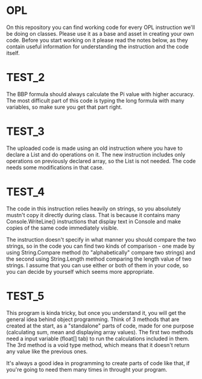 # OPL
On this repository you can find working code for every OPL instruction we'll be doing on classes. Please use it as a base and asset in creating your own code. Before you start working on it please read the notes below, as they contain useful information for understanding the instruction and the code itself.

# TEST_2
The BBP formula should always calculate the Pi value with higher accuracy. The most difficult part of this code is typing the long formula with many variables, so make sure you get that part right.

# TEST_3
The uploaded code is made using an old instruction where you have to declare a List and do operations on it. The new instruction includes only operations on previously declared array, so the List is not needed. The code needs some modifications in that case.

# TEST_4
The code in this instruction relies heavily on strings, so you absolutely mustn't copy it directly during class. That is because it contains many Console.WriteLine() instructions that display text in Console and make copies of the same code immediately visible. 

The instruction doesn't specify in what manner you should compare the two strings, so in the code you can find two kinds of comparison - one made by using String.Compare method (to "alphabetically" compare two strings) and the second using String.Length method comparing the length value of two strings. I assume that you can use either or both of them in your code, so you can decide by yourself which seems more appropriate.

# TEST_5
This program is kinda tricky, but once you understand it, you will get the general idea behind object programming. Think of 3 methods that are created at the start, as a "standalone" parts of code, made for one purpose (calculating sum, mean and displaying array values). The first two methods need a input variable (float[] tab) to run the calculations included in them. The 3rd method is a void type method, which means that it doesn't return any value like the previous ones.

It's always a good idea in programming to create parts of code like that, if you're going to need them many times in throught your program.
